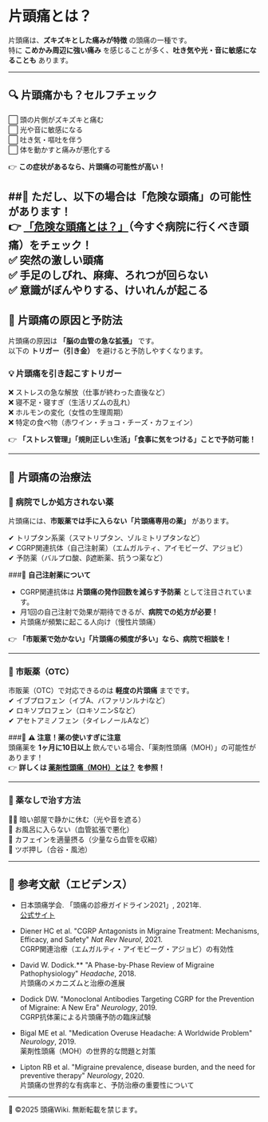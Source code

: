 # 片頭痛とは？
片頭痛は、**ズキズキとした痛みが特徴** の頭痛の一種です。  
特に **こめかみ周辺に強い痛み** を感じることが多く、**吐き気や光・音に敏感になることも** あります。

---

## 🔍 片頭痛かも？セルフチェック
⬜ 頭の片側がズキズキと痛む  
⬜ 光や音に敏感になる  
⬜ 吐き気・嘔吐を伴う  
⬜ 体を動かすと痛みが悪化する  

👉 **この症状があるなら、片頭痛の可能性が高い！**  

##🚨 **ただし、以下の場合は「危険な頭痛」の可能性があります！**  
👉 **[「危険な頭痛とは？」](../dangerous_headache/emergency.md)（今すぐ病院に行くべき頭痛）をチェック！**<br>
✅ 突然の激しい頭痛<br>
✅ 手足のしびれ、麻痺、ろれつが回らない<br> 
✅ 意識がぼんやりする、けいれんが起こる<br>
---

## 🎯 片頭痛の原因と予防法
片頭痛の原因は **「脳の血管の急な拡張」** です。  
以下の **トリガー（引き金）** を避けると予防しやすくなります。

### 💡 片頭痛を引き起こすトリガー
❌ ストレスの急な解放（仕事が終わった直後など）  
❌ 寝不足・寝すぎ（生活リズムの乱れ）  
❌ ホルモンの変化（女性の生理周期）  
❌ 特定の食べ物（赤ワイン・チョコ・チーズ・カフェイン）  

👉 **「ストレス管理」「規則正しい生活」「食事に気をつける」ことで予防可能！**  

---

## 💊 片頭痛の治療法

### **🏥 病院でしか処方されない薬**
片頭痛には、**市販薬では手に入らない「片頭痛専用の薬」** があります。

✔ トリプタン系薬（スマトリプタン、ゾルミトリプタンなど）  
✔ CGRP関連抗体（自己注射薬）（エムガルティ、アイモビーグ、アジョビ）  
✔ 予防薬（バルプロ酸、β遮断薬、抗うつ薬など）  

###🚨 **自己注射薬について**
- CGRP関連抗体は **片頭痛の発作回数を減らす予防薬** として注目されています。
- 月1回の自己注射で効果が期待できるが、**病院での処方が必要！**
- 片頭痛が頻繁に起こる人向け（慢性片頭痛）

👉 **「市販薬で効かない」「片頭痛の頻度が多い」なら、病院で相談を！**

---

### **💊 市販薬（OTC）**
市販薬（OTC）で対応できるのは **軽度の片頭痛** までです。  
✔ イブプロフェン（イブA、バファリンルナiなど）  
✔ ロキソプロフェン（ロキソニンSなど）  
✔ アセトアミノフェン（タイレノールAなど）  

###🚨 **⚠ 注意！薬の使いすぎに注意**<br>
頭痛薬を **1ヶ月に10日以上** 飲んでいる場合、「薬剤性頭痛（MOH）」の可能性があります！  
👉 **詳しくは [薬剤性頭痛（MOH）とは？](../headache_types/rebound_headache.md) を参照！**

---

### **🌿 薬なしで治す方法**
💆‍♀️ 暗い部屋で静かに休む（光や音を遮る）  
🛀 お風呂に入らない（血管拡張で悪化）  
💨 カフェインを適量摂る（少量なら血管を収縮）  
🌿 ツボ押し（合谷・風池） 

---

## 📖 参考文献（エビデンス）
- 日本頭痛学会. 「頭痛の診療ガイドライン2021」, 2021年.  
    [公式サイト](https://www.neurology-jp.org/guidelinem/headache_medical_2021.html)

- Diener HC et al. "CGRP Antagonists in Migraine Treatment: Mechanisms, Efficacy, and Safety" *Nat Rev Neurol*, 2021.  
    CGRP関連治療（エムガルティ・アイモビーグ・アジョビ）の有効性

- David W. Dodick.** "A Phase-by-Phase Review of Migraine Pathophysiology" *Headache*, 2018.  
    片頭痛のメカニズムと治療の進展

- Dodick DW. "Monoclonal Antibodies Targeting CGRP for the Prevention of Migraine: A New Era" *Neurology*, 2019.  
    CGRP抗体薬による片頭痛予防の臨床試験

- Bigal ME et al. "Medication Overuse Headache: A Worldwide Problem" *Neurology*, 2019.  
    薬剤性頭痛（MOH）の世界的な問題と対策

- Lipton RB et al. "Migraine prevalence, disease burden, and the need for preventive therapy" *Neurology*, 2020.  
    片頭痛の世界的な有病率と、予防治療の重要性について

---
📌 ©2025 頭痛Wiki. 無断転載を禁じます。
